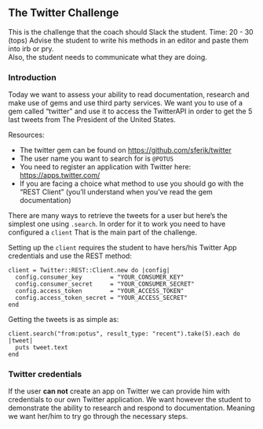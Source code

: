 ## The Twitter Challenge
This is the challenge that the coach should Slack the student. 
Time: 20 - 30 (tops) 
Advise the student to write his methods in an editor and paste them into irb or pry.  
Also, the student needs to communicate what they are doing.

### Introduction
Today we want to assess your ability to read documentation, research and make use of gems and use third party services. We want you to use of a gem called “twitter”  and use it to access the TwitterAPI in order to get the 5 last tweets from The President of the United States.

Resources:

* The twitter gem can be found on https://github.com/sferik/twitter
* The user name you want to search for is `@POTUS`
* You need to register an application with Twitter here: https://apps.twitter.com/
* If you are facing a choice what method to use you should go with the “REST Client” (you’ll understand when you’ve read the gem documentation)

There are many ways to retrieve the tweets for a user but here’s the simplest one using `.search`. In order for it to work you need to have configured a `client` That is the main part of the challenge. 

Setting up the `client` requires the student to have hers/his Twitter App credentials and use the REST method:
```
client = Twitter::REST::Client.new do |config|
  config.consumer_key        = "YOUR_CONSUMER_KEY"
  config.consumer_secret     = "YOUR_CONSUMER_SECRET"
  config.access_token        = "YOUR_ACCESS_TOKEN"
  config.access_token_secret = "YOUR_ACCESS_SECRET"
end
```

Getting the tweets is as simple as: 
```
client.search("from:potus", result_type: "recent").take(5).each do |tweet|
  puts tweet.text
end
``` 

### Twitter credentials
If the user **can not** create an app on Twitter we can provide him with credentials to our own Twitter application. We want however the student to demonstrate the ability to research and respond to documentation. Meaning we want her/him to try go through the necessary steps. 


